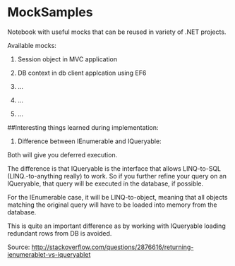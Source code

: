# MockSamples
Notebook with useful mocks that can be reused in variety of .NET projects.

Available mocks:

1. Session object in MVC application

1. DB context in db client applcation using EF6

1. ...

1. ...

1. ...

##Interesting things learned during implementation:

1. Difference between IEnumerable and IQueryable:

Both will give you deferred execution.

The difference is that IQueryable<T> is the interface that allows LINQ-to-SQL (LINQ.-to-anything really) to work. So if you further refine your query on an IQueryable<T>, that query will be executed in the database, if possible.

For the IEnumerable<T> case, it will be LINQ-to-object, meaning that all objects matching the original query will have to be loaded into memory from the database.

This is quite an important difference as by working with IQueryable loading redundant rows from DB is avoided.

Source: http://stackoverflow.com/questions/2876616/returning-ienumerablet-vs-iqueryablet